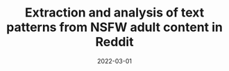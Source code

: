 ---
title: 'Extraction and analysis of text patterns from NSFW adult content in Reddit'
collection: publications
permalink: /publication/2022-03-01-Data and Knowledge Engineering.md
excerpt: 'F. Cauteruccio, E.  Corradini, G.  Terracina, D.  Ursino, L.  Virgili'
date: 2022-03-01
venue: 'Data and Knowledge Engineering'
link: 'https://doi.org/10.1016/j.datak.2022.101979'
---